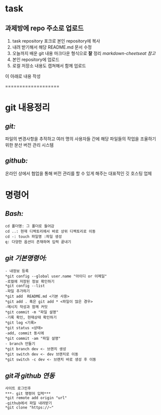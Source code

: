 # task

## 과제방에 repo 주소로 업로드

1. task repository 포크로 본인 repository에 복사
2. 내려 받기해서 해당 README.md 문서 수정
3. 오늘까지 배운 git 내용 마크다운 형식으로 __잘__ 정리
  _markdown-cheetseat 참고_
4. 본인 repository에 업로드
5. 로컬 저장소 내용도 캡쳐해서 함께 업로드

이 아래로 내용 작성

===================

# git 내용정리
## ***git:***
파일의 변경사항을 추적하고 여러 명의 사용자들 간에 해당 파일들의 작업을 조율하기 위한 분산 버전 관리 시스템

## ***github:***
온라인 상에서 협업을 통해 버전 관리를 할 수 있게 해주는 대표적인 깃 호스팅 업체

# 명령어

## ***Bash:***
	cd 폴더명: 그 폴더로 들어감
	cd ..: 현재 디렉토리에서 바로 상위 디렉토리로 이동
	cd -: touch 파일명 :파일 생성
	q: 다양한 옵션이 존재하며 입력 끝내기

## ***git 기본명령어:***
	- 내정보 등록
	*git config --global user.name "아이디 or 이메일"
	-로컬에 저장된 정보 확인하기
	*git config --list 
	-파일 추가하기
	*git add  README.md <기본 사용>
	*git add . 혹은 git add * <파일이 많은 경우>
	-메시지 작성과 함께 커밋
	*git commit -m "파일 설명"
	-기록 확인, 현재상태 확인하기
	*git log <기록>
	*﻿git status <상태>
	-add, commit 동시에
	*﻿git commit -am "파일 설명"
	- branch 만들기
	*git branch dev <- 브랜치 생성
	*git switch dev <- dev 브랜치로 이동
	*git switch -c dev <- 브랜치 바로 생성 후 이동

## ***git과 github 연동***
	사이트 로그인후
	***- git 명령어 입력***
	*git remote add origin "url"
	-github에서 파일 내려받기
	*​git clone "https://~"

